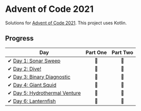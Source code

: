 # Advent of Code 2021

Solutions for [Advent of Code 2021][aoc]. This project uses Kotlin.

[aoc]: https://adventofcode.com/2021/

## Progress

| Day                                                               | Part One | Part Two |
|-------------------------------------------------------------------|:--------:|:--------:|
| ✔ [Day 1: Sonar Sweep](src/main/kotlin/aoc/day1/Day1.kt)          |    🌟    |    🌟    |
| ✔ [Day 2: Dive!](src/main/kotlin/aoc/day2/Day2.kt)                |    🌟    |    🌟    |
| ✔ [Day 3: Binary Diagnostic](src/main/kotlin/aoc/day3/Day3.kt)    |    🌟    |    🌟    |
| ✔ [Day 4: Giant Squid](src/main/kotlin/aoc/day4/Day4.kt)          |    🌟    |    🌟    |
| ✔ [Day 5: Hydrothermal Venture](src/main/kotlin/aoc/day5/Day5.kt) |    🌟    |    🌟    |
| ✔ [Day 6: Lanternfish](src/main/kotlin/aoc/day6/Day6.kt)          |    🌟    |    🌟    |

